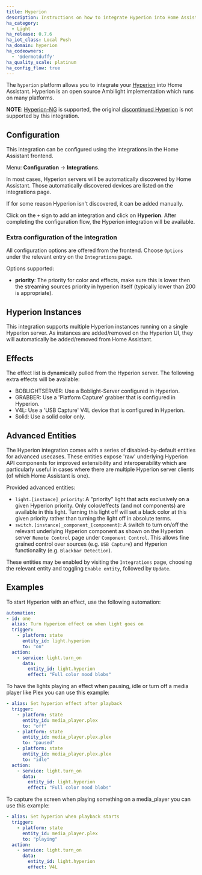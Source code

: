 ```yaml
---
title: Hyperion
description: Instructions on how to integrate Hyperion into Home Assistant.
ha_category:
  - Light
ha_release: 0.7.6
ha_iot_class: Local Push
ha_domain: hyperion
ha_codeowners:
  - '@dermotduffy'
ha_quality_scale: platinum
ha_config_flow: true
---
```


The `hyperion` platform allows you to integrate your
[Hyperion](https://docs.hyperion-project.org/) into Home Assistant. Hyperion is
an open source Ambilight implementation which runs on many platforms.

**NOTE**: [Hyperion-NG](https://github.com/hyperion-project/hyperion.ng) is
supported, the original [discontinued Hyperion](https://github.com/hyperion-project/hyperion) is not supported by
this integration.

## Configuration

This integration can be configured using the integrations in the
Home Assistant frontend.

Menu: **Configuration** -> **Integrations**.

In most cases, Hyperion servers will be automatically discovered by
Home Assistant. Those automatically discovered devices are listed
on the integrations page.

If for some reason Hyperion isn't discovered, it can be added manually.

Click on the `+` sign to add an integration and click on **Hyperion**.
After completing the configuration flow, the Hyperion integration will be
available.

### Extra configuration of the integration

All configuration options are offered from the frontend. Choose `Options` under the
relevant entry on the `Integrations` page.

Options supported:
- **priority**: The priority for color and effects, make sure this is lower then the streaming sources priority in hyperion itself (typically lower than 200 is appropriate).

## Hyperion Instances

This integration supports multiple Hyperion instances running on a single Hyperion
server. As instances are added/removed on the Hyperion UI, they will automatically be
added/removed from Home Assistant.

## Effects

The effect list is dynamically pulled from the Hyperion server. The following
extra effects will be available:

- BOBLIGHTSERVER: Use a Boblight-Server configured in Hyperion.
- GRABBER: Use a 'Platform Capture' grabber that is configured in Hyperion.
- V4L: Use a 'USB Capture' V4L device that is configured in Hyperion.
- Solid: Use a solid color only.

## Advanced Entities

The Hyperion integration comes with a series of disabled-by-default entities for
advanced usecases. These entities expose 'raw' underlying Hyperion API components for
improved extensibility and interoperability which are particularly useful in cases where
there are multiple Hyperion server clients (of which Home Assistant is one).

Provided advanced entities:

- `light.[instance]_priority`: A "priority" light that acts exclusively on a given
  Hyperion priority. Only color/effects (and not components) are available in this light.
  Turning this light off will set a black color at this given priority rather than
  turning the light off in absolute terms.
- `switch.[instance]_component_[component]`: A switch to turn on/off the relevant
  underlying Hyperion component as shown on the Hyperion server `Remote Control` page
  under `Component Control`. This allows fine grained control over sources (e.g. `USB Capture`) and
  Hyperion functionality (e.g. `Blackbar Detection`).

These entities may be enabled by visiting the `Integrations` page, choosing the relevant
entity and toggling `Enable entity`, followed by `Update`.

## Examples

To start Hyperion with an effect, use the following automation:

```yaml
automation:
- id: one
  alias: Turn Hyperion effect on when light goes on
  trigger:
    - platform: state
      entity_id: light.hyperion
      to: "on"
  action:
    - service: light.turn_on
      data:
        entity_id: light.hyperion
        effect: "Full color mood blobs"
```

To have the lights playing an effect when pausing, idle or turn off a media player like Plex you can use this example:

```yaml
- alias: Set hyperion effect after playback
  trigger:
    - platform: state
      entity_id: media_player.plex
      to: "off"
    - platform: state
      entity_id: media_player.plex.plex
      to: "paused"
    - platform: state
      entity_id: media_player.plex.plex
      to: "idle"
  action:
    - service: light.turn_on
      data:
        entity_id: light.hyperion
        effect: "Full color mood blobs"
```

To capture the screen when playing something on a media_player you can use this example:

```yaml
- alias: Set hyperion when playback starts
  trigger:
    - platform: state
      entity_id: media_player.plex
      to: "playing"
  action:
    - service: light.turn_on
      data:
        entity_id: light.hyperion
        effect: V4L
```
